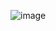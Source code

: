 ![image](https://github.com/kmk1928/JapaneseWord/assets/110219187/5a6fe7db-e766-4b68-a4d6-36c664e353d2)
